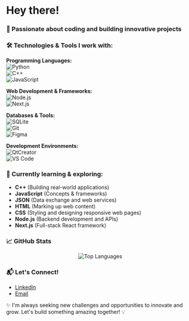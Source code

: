 # Hey there! 

### 📍 Passionate about coding and building innovative projects

### 🛠️ Technologies & Tools I work with:

  **Programming Languages:**  
  ![Python](https://img.shields.io/badge/Python-3776AB?style=for-the-badge&logo=python&logoColor=white)  
  ![C++](https://img.shields.io/badge/C++-00599C?style=for-the-badge&logo=c%2B%2B&logoColor=white)  
  ![JavaScript](https://img.shields.io/badge/JavaScript-F7DF1E?style=for-the-badge&logo=javascript&logoColor=black)  

  **Web Development & Frameworks:**  
  ![Node.js](https://img.shields.io/badge/Node.js-339933?style=for-the-badge&logo=node.js&logoColor=white)  
  ![Next.js](https://img.shields.io/badge/Next.js-000000?style=for-the-badge&logo=next.js&logoColor=white)  

  **Databases & Tools:**  
  ![SQLite](https://img.shields.io/badge/SQLite-003B57?style=for-the-badge&logo=sqlite&logoColor=white)  
  ![Git](https://img.shields.io/badge/Git-F05032?style=for-the-badge&logo=git&logoColor=white)  
  ![Figma](https://img.shields.io/badge/Figma-F24E1E?style=for-the-badge&logo=figma&logoColor=white)  

  **Development Environments:**  
  ![QtCreator](https://img.shields.io/badge/Qt_Creator-41CD52?style=for-the-badge&logo=qt&logoColor=white)  
  ![VS Code](https://img.shields.io/badge/VS_Code-007ACC?style=for-the-badge&logo=visualstudiocode&logoColor=white)


### 🔭 Currently learning & exploring:

- **C++** (Building real-world applications)  
- **JavaScript** (Concepts & frameworks)  
- **JSON** (Data exchange and web services)
- **HTML** (Marking up web content)  
- **CSS** (Styling and designing responsive web pages) 
- **Node.js** (Backend development and APIs)  
- **Next.js** (Full-stack React framework)


### 📈 GitHub Stats

<p align="center">
  <img src="https://github-readme-stats.vercel.app/api/top-langs/?username=analuisafeitosa&layout=compact&langs_count=6&theme=radical" alt="Top Languages" />
</p>


### 📬 Let's Connect!

- [LinkedIn](www.linkedin.com/in/analuisafeitosa)
- [Email](mailto:alfg@cin.ufpe.br)


✨ I'm always seeking new challenges and opportunities to innovate and grow. Let's build something amazing together! 💡
